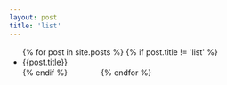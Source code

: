 ```yaml
---
layout: post
title: 'list'
---
```

<div class="index-box list-box">
	<ul>
		{% for post in site.posts %}
			{% if post.title != 'list' %}
	　　　　	<li>
				<a href="{{post.url}}"> {{post.title}} </a>
			</li>
			{% endif %}
　　　　{% endfor %}
	</ul>
</div>